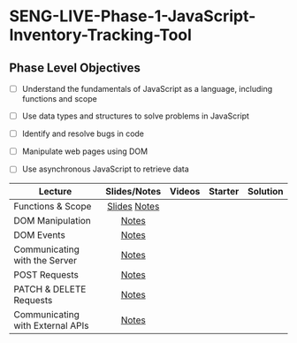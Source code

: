 # SENG-LIVE-Phase-1-JavaScript-Inventory-Tracking-Tool
## Phase Level Objectives
- [ ] Understand the fundamentals of JavaScript as a language, including functions and scope
- [ ] Use data types and structures to solve problems in JavaScript
- [ ] Identify and resolve bugs in code
- [ ] Manipulate web pages using DOM
- [ ] Use asynchronous JavaScript to retrieve data


| Lecture                          	| Slides/Notes 	| Videos 	| Starter 	| Solution 	|
|----------------------------------	|:-----:	|--------	|---------	|----------	|
| Functions & Scope                	|   [Slides](https://rawcdn.githack.com/learn-co-curriculum/SENG-LIVE-010923-Phase-1-JS/998dae2b14163af9880d40ebb6d18507b9836dd5/01_Functions_&_Scope/assets/export/index.html) [Notes](https://docs.google.com/document/d/1_O3dGUZbOfI2KYX08tC-n4sef2zxZEZFCoFOu358Ep4/edit#heading=h.d5oaq7ks4u08)   	|        	|         	|          	|
| DOM Manipulation                 	|    [Notes](https://docs.google.com/document/d/1_O3dGUZbOfI2KYX08tC-n4sef2zxZEZFCoFOu358Ep4/edit#heading=h.8ri6onkucacc)   	|        	|         	|          	|
| DOM Events                       	|    [Notes](https://docs.google.com/document/d/1_O3dGUZbOfI2KYX08tC-n4sef2zxZEZFCoFOu358Ep4/edit#heading=h.73eosy5rjnty)   	|        	|         	|          	|
| Communicating with the Server    	|     [Notes](https://docs.google.com/document/d/1_O3dGUZbOfI2KYX08tC-n4sef2zxZEZFCoFOu358Ep4/edit#heading=h.p27zzwnkzvqd)  	|        	|         	|          	|
| POST Requests                    	|    [Notes](https://docs.google.com/document/d/1_O3dGUZbOfI2KYX08tC-n4sef2zxZEZFCoFOu358Ep4/edit#heading=h.46h3lncuuy9k)   	|        	|         	|          	|
| PATCH & DELETE Requests          	|     [Notes](https://docs.google.com/document/d/1_O3dGUZbOfI2KYX08tC-n4sef2zxZEZFCoFOu358Ep4/edit#heading=h.p1ulseiudtul)  	|        	|         	|          	|
| Communicating with External APIs 	|    [Notes](https://docs.google.com/document/d/1_O3dGUZbOfI2KYX08tC-n4sef2zxZEZFCoFOu358Ep4/edit#heading=h.77hixjtrcsyn)   	|        	|         	|          	|